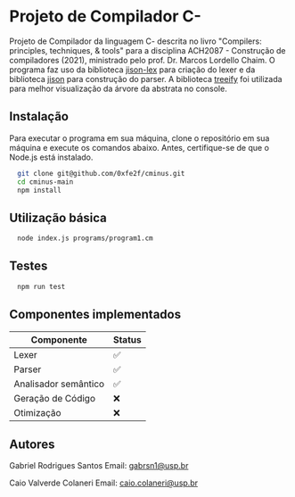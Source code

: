# Projeto de Compilador C-

Projeto de Compilador da linguagem C- descrita no livro "Compilers: principles, techniques, & tools" para a disciplina ACH2087 - Construção de compiladores (2021), ministrado pelo prof. Dr. Marcos Lordello Chaim. O programa faz uso da biblioteca [jison-lex](https://github.com/zaach/jison-lex) para criação do lexer e da biblioteca [jison](https://github.com/lahmatiy/jison) para construção do parser. A biblioteca [treeify](https://github.com/notatestuser/treeify) foi utilizada para melhor visualização da árvore da abstrata no console.

## Instalação

Para executar o programa em sua máquina, clone o repositório em sua máquina e execute os comandos abaixo. Antes, certifique-se de que o Node.js está instalado.

```bash
  git clone git@github.com/0xfe2f/cminus.git
  cd cminus-main
  npm install
```

## Utilização básica

```bash
  node index.js programs/program1.cm
```

## Testes

```bash
  npm run test
```

## Componentes implementados

| Componente           | Status |
| -------------------- | ------ |
| Lexer                | ✅     |
| Parser               | ✅     |
| Analisador semântico | ✅     |
| Geração de Código    | ❌     |
| Otimização           | ❌     |

## Autores

Gabriel Rodrigues Santos
Email: <gabrsn1@usp.br>

Caio Valverde Colaneri
Email: <caio.colaneri@usp.br>
